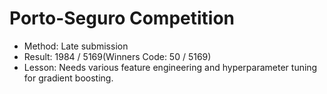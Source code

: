 Porto-Seguro Competition
====

- Method: Late submission
- Result: 1984 / 5169(Winners Code: 50 / 5169)
- Lesson: Needs various feature engineering and hyperparameter tuning for gradient boosting.
